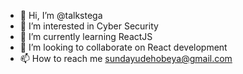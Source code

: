 - 👋 Hi, I’m @talkstega
- 👀 I’m interested in Cyber Security
- 🌱 I’m currently learning ReactJS
- 💞️ I’m looking to collaborate on React development
- 📫 How to reach me sundayudehobeya@gmail.com

<!---
talkstega/talkstega is a ✨ special ✨ repository because its `README.md` (this file) appears on your GitHub profile.
You can click the Preview link to take a look at your changes.
--->
